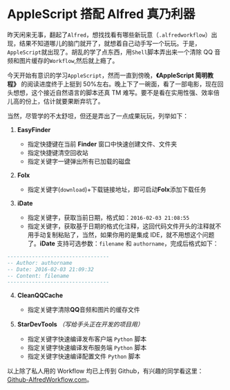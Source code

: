 # AppleScript 搭配 Alfred 真乃利器

昨天闲来无事，翻起了`Alfred`，想找找看有哪些新玩意（`.alfredworkflow`）出现，结果不知道哪儿的脑门就开了，就想着自己动手写一个玩玩。于是，`AppleScript`就出现了。胡乱的学了点东西，用`Shell`脚本弄出来一个清除 QQ 音频和图片缓存的`Workflow`,然后就上瘾了。

今天开始有意识的学习`AppleScript`，然而一直到傍晚，**《AppleScript 简明教程》** 的阅读进度终于上挺到 50%左右。晚上下了一碗面，看了一部电影，现在回头想想，这个接近自然语言的脚本还真 TM 难写。要不是看在实用性强、效率倍儿高的份上，估计就要果断弃坑了。

当然，尽管学的不太舒坦，但还是弄出了一点成果玩玩，列举如下：

1. **EasyFinder**

    - 指定快捷键在当前 **Finder** 窗口中快速创建文件、文件夹
    - 指定快捷键清空回收站
    - 指定关键字一键弹出所有已加载的磁盘

2. **Folx**

    - 指定关键字(`download`)+下载链接地址，即可启动**Folx**添加下载任务

3. **iDate**
    - 指定关键字，获取当前日期，格式如：`2016-02-03 21:08:55`
    - 指定关键字，获取基于日期的格式化注释，这回代码文件开头的注释就不用手动复制粘贴了，当然，如果你用的是集成 IDE，就不用想这个问题了。**iDate** 支持可选参数：`filename` 和 `authorname`，完成后格式如下：

```lua
---------------------------------
-- Author: authorname
-- Date: 2016-02-03 21:09:32
-- Content: filename
---------------------------------
```

4. **CleanQQCache**

    - 指定关键字清除**QQ**音频和图片的缓存文件

5. **StarDevTools** _（写给手头正在开发的项目用）_
    - 指定关键字快速编译发布客户端 `Python` 脚本
    - 指定关键字快速编译发布服务端 `Python` 脚本
    - 指定关键字快速编译配置文件 `Python` 脚本

以上除了私人用的 Workflow 均已上传到 Github，有兴趣的同学看这里：[Github-AlfredWorkflow.com](https://github.com/DoooReyn/AlfredWorkflow.com)。
